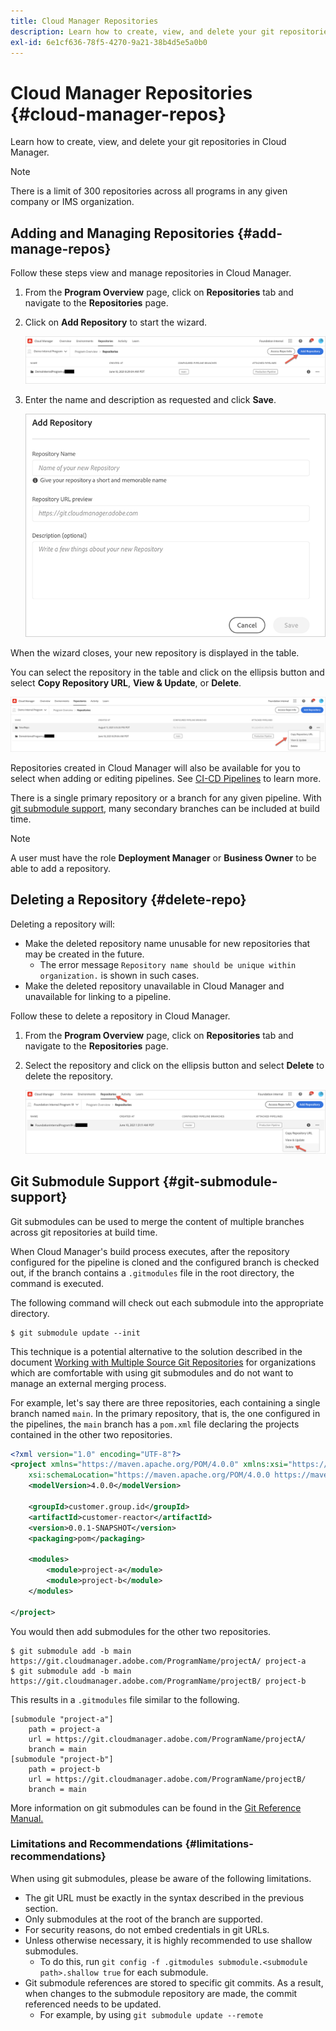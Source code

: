 ```yaml
---
title: Cloud Manager Repositories
description: Learn how to create, view, and delete your git repositories in Cloud Manager.
exl-id: 6e1cf636-78f5-4270-9a21-38b4d5e5a0b0
---
```


# Cloud Manager Repositories {#cloud-manager-repos} 

Learn how to create, view, and delete your git repositories in Cloud Manager.

>[!NOTE]
>
>There is a limit of 300 repositories across all programs in any given company or IMS organization.

## Adding and Managing Repositories {#add-manage-repos}

Follow these steps view and manage repositories in Cloud Manager.

1. From the **Program Overview** page, click on **Repositories** tab and navigate to the **Repositories** page.

1. Click on **Add Repository** to start the wizard.

   ![Add repository button](/help/implementing/cloud-manager/assets/repos/create-repo2.png)
  
1. Enter the name and description as requested and click **Save**.

   ![Add Repository dialog](/help/implementing/cloud-manager/assets/repos/repo-1.png)

When the wizard closes, your new repository is displayed in the table.

You can select the repository in the table and click on the ellipsis button and select **Copy Repository URL**, **View &amp; Update**, or **Delete**.

![Repository options](/help/implementing/cloud-manager/assets/repos/create-repo3.png)

Repositories created in Cloud Manager will also be available for you to select when adding or editing pipelines. See [CI-CD Pipelines](/help/implementing/cloud-manager/configuring-pipelines/introduction-ci-cd-pipelines.md) to learn more.

There is a single primary repository or a branch for any given pipeline. With [git submodule support](#git-submodule-support), many secondary branches can be included at build time.

>[!NOTE]
>
>A user must have the role **Deployment Manager** or **Business Owner** to be able to add a repository.

## Deleting a Repository {#delete-repo}

Deleting a repository will:

* Make the deleted repository name unusable for new repositories that may be created in the future.
   * The error message `Repository name should be unique within organization.` is shown in such cases.
* Make the deleted repository unavailable in Cloud Manager and unavailable for linking to a pipeline.

Follow these to delete a repository in Cloud Manager.

1. From the **Program Overview** page, click on **Repositories** tab and navigate to the **Repositories** page.

1. Select the repository and click on the ellipsis button and select **Delete** to delete the repository.

   ![Delete repository](/help/implementing/cloud-manager/assets/repos/delete-repo.png)

## Git Submodule Support {#git-submodule-support}

Git submodules can be used to merge the content of multiple branches across git repositories at build time.

When Cloud Manager's build process executes, after the repository configured for the pipeline is cloned and the configured branch is checked out, if the branch contains a `.gitmodules` file in the root directory, the command is executed.

The following command will check out each submodule into the appropriate directory. 

```
$ git submodule update --init
```

This technique is a potential alternative to the solution described in the document [Working with Multiple Source Git Repositories](/help/implementing/cloud-manager/managing-code/working-with-multiple-source-git-repositories.md) for organizations which are comfortable with using git submodules and do not want to manage an external merging process.

For example, let's say there are three repositories, each containing a single branch named `main`. In the primary repository, that is, the one configured in the pipelines, the `main` branch has a `pom.xml` file declaring the projects contained in the other two repositories.

```xml
<?xml version="1.0" encoding="UTF-8"?>
<project xmlns="https://maven.apache.org/POM/4.0.0" xmlns:xsi="https://www.w3.org/2001/XMLSchema-instance"
    xsi:schemaLocation="https://maven.apache.org/POM/4.0.0 https://maven.apache.org/maven-v4_0_0.xsd">
    <modelVersion>4.0.0</modelVersion>
   
    <groupId>customer.group.id</groupId>
    <artifactId>customer-reactor</artifactId>
    <version>0.0.1-SNAPSHOT</version>
    <packaging>pom</packaging>
   
    <modules>
        <module>project-a</module>
        <module>project-b</module>
    </modules>
   
</project>
```

You would then add submodules for the other two repositories.

```shell
$ git submodule add -b main https://git.cloudmanager.adobe.com/ProgramName/projectA/ project-a
$ git submodule add -b main https://git.cloudmanager.adobe.com/ProgramName/projectB/ project-b
```

This results in a `.gitmodules` file similar to the following.

```text
[submodule "project-a"]
    path = project-a
    url = https://git.cloudmanager.adobe.com/ProgramName/projectA/
    branch = main
[submodule "project-b"]
    path = project-b
    url = https://git.cloudmanager.adobe.com/ProgramName/projectB/
    branch = main
```

More information on git submodules can be found in the [Git Reference Manual.](https://git-scm.com/book/en/v2/Git-Tools-Submodules)

### Limitations and Recommendations {#limitations-recommendations}

When using git submodules, please be aware of the following limitations.

* The git URL must be exactly in the syntax described in the previous section.
* Only submodules at the root of the branch are supported.
* For security reasons, do not embed credentials in git URLs.
* Unless otherwise necessary, it is highly recommended to use shallow submodules.
  * To do this, run `git config -f .gitmodules submodule.<submodule path>.shallow true` for each submodule.
* Git submodule references are stored to specific git commits. As a result, when changes to the submodule repository are made, the commit referenced needs to be updated.
  * For example, by using `git submodule update --remote`
